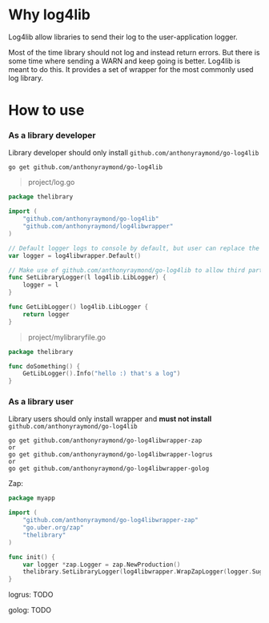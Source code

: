 # Why log4lib
Log4lib allow libraries to send their log to the user-application logger.

Most of the time library should not log and instead return errors. But there is some time where sending a WARN and keep going is better. Log4lib is meant to do this.
It provides a set of wrapper for the most commonly used log library.

# How to use
### As a library developer
Library developer should only install `github.com/anthonyraymond/go-log4lib`
```shell script
go get github.com/anthonyraymond/go-log4lib
```

>project/log.go
```go
package thelibrary

import (
    "github.com/anthonyraymond/go-log4lib"
    "github.com/anthonyraymond/log4libwrapper"
)

// Default logger logs to console by default, but user can replace the logger using the SetLibraryLogger()
var logger = log4libwrapper.Default()

// Make use of github.com/anthonyraymond/go-log4lib to allow third party application to pass their logger wrapped in a github.com/anthonyraymond/go-log4libwrapper-xxx
func SetLibraryLogger(l log4lib.LibLogger) {
	logger = l
}

func GetLibLogger() log4lib.LibLogger {
	return logger
}
```

>project/mylibraryfile.go
```go
package thelibrary

func doSomething() {
    GetLibLogger().Info("hello :) that's a log")
}
```

### As a library user
Library users should only install wrapper and **must not install** `github.com/anthonyraymond/go-log4lib`

```shell script
go get github.com/anthonyraymond/go-log4libwrapper-zap
or
go get github.com/anthonyraymond/go-log4libwrapper-logrus
or
go get github.com/anthonyraymond/go-log4libwrapper-golog
```


Zap:
```go
package myapp

import (
    "github.com/anthonyraymond/go-log4libwrapper-zap"
    "go.uber.org/zap"
    "thelibrary"
)

func init() {
    var logger *zap.Logger = zap.NewProduction()
    thelibrary.SetLibraryLogger(log4libwrapper.WrapZapLogger(logger.Sugar()))
}

```

logrus:
TODO

golog:
TODO
